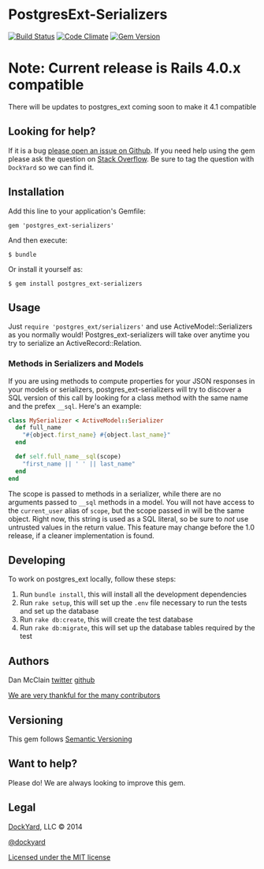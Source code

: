 # PostgresExt-Serializers


[![Build
Status](https://secure.travis-ci.org/dockyard/postgres_ext-serializers.png?branch=master)](http://travis-ci.org/dockyard/postgres_ext-serializers)
[![Code
Climate](https://codeclimate.com/github/dockyard/postgres_ext-serializers.png)](https://codeclimate.com/github/dockyard/postgres_ext-serializers)
[![Gem
Version](https://badge.fury.io/rb/postgres_ext-serializers.png)](http://badge.fury.io/rb/postgres_ext-serializers)

# Note: Current release is Rails 4.0.x compatible
There will be updates to postgres_ext coming soon to make it 4.1 compatible

## Looking for help? ##

If it is a bug [please open an issue on
Github](https://github.com/dockyard/postgres_ext-serializers/issues). If you need
help using the gem please ask the question on
[Stack Overflow](http://stackoverflow.com). Be sure to tag the
question with `DockYard` so we can find it.

## Installation

Add this line to your application's Gemfile:

    gem 'postgres_ext-serializers'

And then execute:

    $ bundle

Or install it yourself as:

    $ gem install postgres_ext-serializers

## Usage

Just `require 'postgres_ext/serializers'` and use
ActiveModel::Serializers as you normally would!
Postgres\_ext-serializers will take over anytime you try to serialize an
ActiveRecord::Relation.

### Methods in Serializers and Models

If you are using methods to compute properties for your JSON responses
in your models or serializers, postgres\_ext-serializers will try to
discover a SQL version of this call by looking for a class method with
the same name and the prefex `__sql`. Here's an example:

```ruby
class MySerializer < ActiveModel::Serializer
  def full_name
    "#{object.first_name} #{object.last_name}"
  end

  def self.full_name__sql(scope)
    "first_name || ' ' || last_name"
  end
end
```

The scope is passed to methods in a serializer, while there are no
arguments passed to `__sql` methods in a model. You will not have access
to the `current_user` alias of `scope`, but the scope passed in will be
the same object. Right now, this string is used as a SQL literal, so be
sure to *not* use untrusted values in the return value. This feature may
change before the 1.0 release, if a cleaner implementation is found.

## Developing

To work on postgres\_ext locally, follow these steps:

 1. Run `bundle install`, this will install all the development
    dependencies
 2. Run `rake setup`, this will set up the `.env` file necessary to run
    the tests and set up the database
 3. Run `rake db:create`, this will create the test database
 4. Run `rake db:migrate`, this will set up the database tables required
    by the test

## Authors

Dan McClain [twitter](http://twitter.com/_danmcclain)
[github](http://github.com/danmcclain)

[We are very thankful for the many contributors](https://github.com/dockyard/postgres_ext-serializers/graphs/contributors)

## Versioning ##

This gem follows [Semantic Versioning](http://semver.org)

## Want to help? ##

Please do! We are always looking to improve this gem.

## Legal ##

[DockYard](http://dockyard.com), LLC &copy; 2014

[@dockyard](http://twitter.com/dockyard)

[Licensed under the MIT license](http://www.opensource.org/licenses/mit-license.php)

